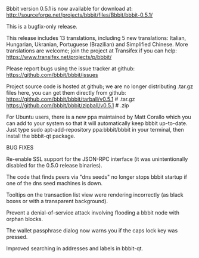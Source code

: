 Bbbit version 0.5.1 is now available for download at:
http://sourceforge.net/projects/bbbit/files/Bbbit/bbbit-0.5.1/

This is a bugfix-only release.

This release includes 13 translations, including 5 new translations:
Italian, Hungarian, Ukranian, Portuguese (Brazilian) and Simplified Chinese.
More translations are welcome; join the project at Transifex if you can help:
https://www.transifex.net/projects/p/bbbit/

Please report bugs using the issue tracker at github:
https://github.com/bbbit/bbbit/issues

Project source code is hosted at github; we are no longer
distributing .tar.gz files here, you can get them
directly from github:
https://github.com/bbbit/bbbit/tarball/v0.5.1  # .tar.gz
https://github.com/bbbit/bbbit/zipball/v0.5.1  # .zip

For Ubuntu users, there is a new ppa maintained by Matt Corallo which
you can add to your system so that it will automatically keep
bbbit up-to-date.  Just type
sudo apt-add-repository ppa:bbbit/bbbit
in your terminal, then install the bbbit-qt package.


BUG FIXES

Re-enable SSL support for the JSON-RPC interface (it was unintentionally
disabled for the 0.5.0 release binaries).

The code that finds peers via "dns seeds" no longer stops bbbit startup
if one of the dns seed machines is down.

Tooltips on the transaction list view were rendering incorrectly (as black boxes
or with a transparent background).

Prevent a denial-of-service attack involving flooding a bbbit node with
orphan blocks.

The wallet passphrase dialog now warns you if the caps lock key was pressed.

Improved searching in addresses and labels in bbbit-qt.
